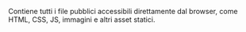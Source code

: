 Contiene tutti i file pubblici accessibili direttamente dal browser, come HTML, CSS, JS, immagini e altri asset statici.